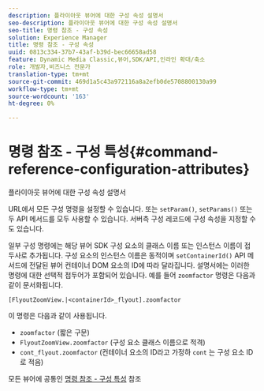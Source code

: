 ```yaml
---
description: 플라이아웃 뷰어에 대한 구성 속성 설명서
seo-description: 플라이아웃 뷰어에 대한 구성 속성 설명서
seo-title: 명령 참조 - 구성 속성
solution: Experience Manager
title: 명령 참조 - 구성 속성
uuid: 0813c334-37b7-43af-b39d-bec66658ad58
feature: Dynamic Media Classic,뷰어,SDK/API,인라인 확대/축소
role: 개발자,비즈니스 전문가
translation-type: tm+mt
source-git-commit: 469d1a5c43a972116a8a2efb0de5708800130a99
workflow-type: tm+mt
source-wordcount: '163'
ht-degree: 0%

---
```



# 명령 참조 - 구성 특성{#command-reference-configuration-attributes}

플라이아웃 뷰어에 대한 구성 속성 설명서

URL에서 모든 구성 명령을 설정할 수 있습니다. 또는 `setParam()`, `setParams()` 또는 두 API 메서드를 모두 사용할 수 있습니다. 서버측 구성 레코드에 구성 속성을 지정할 수도 있습니다.

일부 구성 명령에는 해당 뷰어 SDK 구성 요소의 클래스 이름 또는 인스턴스 이름이 접두사로 추가됩니다. 구성 요소의 인스턴스 이름은 동적이며 `setContainerId()` API 메서드에 전달된 뷰어 컨테이너 DOM 요소의 ID에 따라 달라집니다. 설명서에는 이러한 명령에 대한 선택적 접두어가 포함되어 있습니다. 예를 들어 `zoomfactor` 명령은 다음과 같이 문서화됩니다.

`[FlyoutZoomView.|<containerId>_flyout].zoomfactor`

이 명령은 다음과 같이 사용됩니다.

* `zoomfactor` (짧은 구문)
* `FlyoutZoomView.zoomfactor` (구성 요소 클래스 이름으로 적격)
* `cont_flyout.zoomfactor` (컨테이너 요소의 ID라고 가정하 `cont` 는 구성 요소 ID로 적음)

모든 뷰어에 공통인 [명령 참조 - 구성 특성](../../../r-html5-viewer-20-cmdref-configattrib/r-html5-viewer-20-cmdref-configattrib.md#concept-850e0f2c49b949deb7cfbfd330d329bd) 참조
